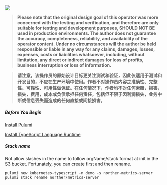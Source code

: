 ![](https://img.shields.io/badge/pulumi-kubernetes-green.svg?logo=appveyor&style=for-the-badge)

>__Please note that the original design goal of this operator was more concerned with the testing and verification, and therefore are only suitable for testing and development purposes, SHOULD NOT BE used in production environments. The author does not guarantee the accuracy, completeness, reliability, and availability of the operator content. Under no circumstances will the author be held responsible or liable in any way for any claims, damages, losses, expenses, costs or liabilities whatsoever, including, without limitation, any direct or indirect damages for loss of profits, business interruption or loss of information.__

>__请注意，该操作员的原始设计目标更关注测试和验证，因此仅适用于测试和开发目的，不应在生产环境中使用。作者不对操作员内容之准确性、完整性、可靠性、可用性做保证。在任何情况下，作者均不对任何索赔，损害，损失，费用，成本或负债承担任何责任，包括但不限于因利润损失，业务中断或信息丢失而造成的任何直接或间接损害。__

##### Before You Begin
[Install Pulumi](https://www.pulumi.com/docs/get-started/install)

[Install TypeScript Language Runtime](https://github.com/nodesource/distributions/blob/master/README.md)

##### Stack name
Not allow slashes in the name to follow orgName/stack format at init in the S3 bucket.
Fortunately, you can create first and then rename.
```hcl
pulumi new kubernetes-typescript -n demo -s norther-metrics-server
pulumi stack rename norther/metrics-server
```